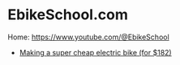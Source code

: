# EbikeSchool.com
Home: https://www.youtube.com/@EbikeSchool

- [Making a super cheap electric bike (for $182)](https://youtu.be/SXVmXj0uO5g)
